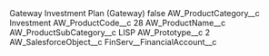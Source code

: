 <?xml version="1.0" encoding="UTF-8"?>
<CustomMetadata xmlns="http://soap.sforce.com/2006/04/metadata" xmlns:xsi="http://www.w3.org/2001/XMLSchema-instance" xmlns:xsd="http://www.w3.org/2001/XMLSchema">
    <label>Gateway Investment Plan (Gateway)</label>
    <protected>false</protected>
    <values>
        <field>AW_ProductCategory__c</field>
        <value xsi:type="xsd:string">Investment</value>
    </values>
    <values>
        <field>AW_ProductCode__c</field>
        <value xsi:type="xsd:string">28</value>
    </values>
    <values>
        <field>AW_ProductName__c</field>
        <value xsi:nil="true"/>
    </values>
    <values>
        <field>AW_ProductSubCategory__c</field>
        <value xsi:type="xsd:string">LISP</value>
    </values>
    <values>
        <field>AW_Prototype__c</field>
        <value xsi:type="xsd:string">2</value>
    </values>
    <values>
        <field>AW_SalesforceObject__c</field>
        <value xsi:type="xsd:string">FinServ__FinancialAccount__c</value>
    </values>
</CustomMetadata>
